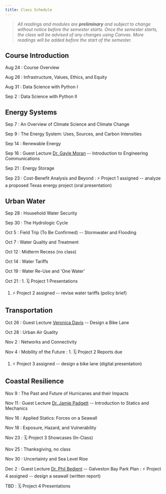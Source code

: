 ```yaml
---
title: Class Schedule
---
```


> *All readings and modules are **preliminary** and subject to change without notice before the semester starts. Once the semester starts, the class will be advised of any changes using Canvas. More readings will be added before the start of the semester.*

## Course Introduction

Aug 24
: Course Overview

Aug 26
: Infrastructure, Values, Ethics, and Equity

Aug 31
: Data Science with Python I

Sep 2
: Data Science with Python II

## Energy Systems

Sep 7
: An Overview of Climate Science and Climate Change

Sep 9
: The Energy System: Uses, Sources, and Carbon Intensities

Sep 14
: Renewable Energy

Sep 16
: Guest Lecture [Dr. Gayle Moran](https://profiles.rice.edu/faculty/gayle-moran) -- Introduction to Engineering Communications

Sep 21
: Energy Storage

Sep 23
: Cost-Benefit Analysis and Beyond
: ⚡️ Project 1 assigned -- analyze a proposed Texas energy project (oral presentation)

## Urban Water

Sep 28
: Household Water Security

Sep 30
: The Hydrologic Cycle

Oct 5
: Field Trip (To Be Confirmed) -- Stormwater and Flooding

Oct 7
: Water Quality and Treatment

Oct 12
: Midterm Recess (no class)

Oct 14
: Water Tariffs

Oct 19
: Water Re-Use and 'One Water'

Oct 21
: 1. 🗓 Project 1 Presentations
  1. ⚡️ Project 2 assigned -- revise water tariffs (policy brief)

## Transportation

Oct 26
: Guest Lecture [Veronica Davis](https://www.linkedin.com/in/veronicaodavis/) -- Design a Bike Lane

Oct 28
: Urban Air Quality

Nov 2
: Networks and Connectivity

Nov 4
: Mobility of the Future
: 1. 🗓 Project 2 Reports due
  1. ⚡️ Project 3 assigned -- design a bike lane (digital presentation)

## Coastal Resilience

Nov 9
: The Past and Future of Hurricanes and their Impacts

Nov 11
: Guest Lecture [Dr. Jamie Padgett](https://padgett.rice.edu/) -- Introduction to Statics and Mechanics

Nov 16
: Applied Statics: Forces on a Seawall

Nov 18
: Exposure, Hazard, and Vulnerability

Nov 23
: 🗓 Project 3 Showcases (In-Class)

Nov 25
: Thanksgiving, no class

Nov 30
: Uncertainty and Sea Level Rise

Dec 2
: Guest Lecture [Dr. Phil Bedient](https://profiles.rice.edu/faculty/philip-bedient) -- Galveston Bay Park Plan
: ⚡️ Project 4 assigned -- design a seawall (written report)

TBD
: 🗓 Project 4 Presentations
